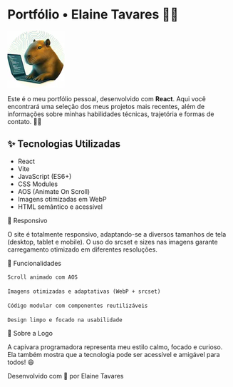 # Portfólio • Elaine Tavares 👩‍💻

![Logo Capivara](/public/assets/logo_capivara_ligth_128x128.webp)

Este é o meu portfólio pessoal, desenvolvido com **React**. Aqui você encontrará uma seleção dos meus projetos mais recentes, além de informações sobre minhas habilidades técnicas, trajetória e formas de contato. 💼🚀

## ✨ Tecnologias Utilizadas

- React
- Vite
- JavaScript (ES6+)
- CSS Modules
- AOS (Animate On Scroll)
- Imagens otimizadas em WebP
- HTML semântico e acessível


📱 Responsivo

O site é totalmente responsivo, adaptando-se a diversos tamanhos de tela (desktop, tablet e mobile). O uso do srcset e sizes nas imagens garante carregamento otimizado em diferentes resoluções.


🧠 Funcionalidades

    Scroll animado com AOS

    Imagens otimizadas e adaptativas (WebP + srcset)

    Código modular com componentes reutilizáveis

    Design limpo e focado na usabilidade


🐹 Sobre a Logo

A capivara programadora representa meu estilo calmo, focado e curioso. Ela também mostra que a tecnologia pode ser acessível e amigável para todos! 😄

Desenvolvido com 💚 por Elaine Tavares
